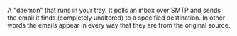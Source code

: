 A "daemon" that runs in your tray. It polls an inbox over SMTP and sends the email it finds (completely unaltered) to a specified destination. In other words the emails appear in every way that they are from the original source.
